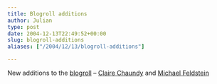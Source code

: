 ```yaml
---
title: Blogroll additions
author: Julian
type: post
date: 2004-12-13T22:49:52+00:00
slug: blogroll-additions 
aliases: ["/2004/12/13/blogroll-additions"]

---
```

New additions to the [blogroll][1] &#8211; [Claire Chaundy][2] and [Michael Feldstein][3]

 [1]: /blog/sources.php
 [2]: https://clairechaundy.typepad.com/organised_chaos/
 [3]: https://mfeldstein.com/